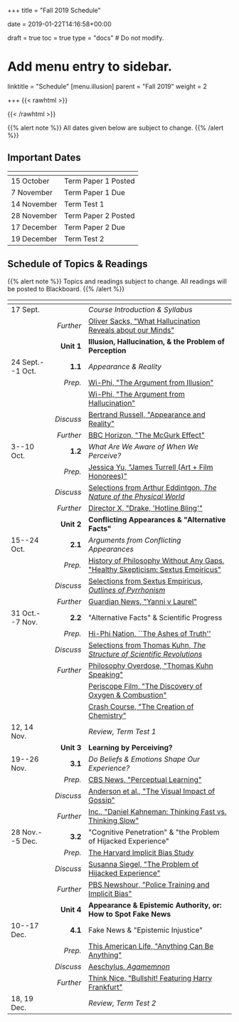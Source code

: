 +++
title = "Fall 2019 Schedule"

date = 2019-01-22T14:16:58+00:00

draft = true
toc = true
type = "docs"  # Do not modify.

# Add menu entry to sidebar.
linktitle = "Schedule"
[menu.illusion]
  parent = "Fall 2019"
  weight = 2

+++
{{< rawhtml >}}
<style>
  a:active,
  a:focus,
  a:hover {
    color: #9b9b9b;
    /* color: #ffdbdc; */
  }
</style>
{{< /rawhtml >}}

{{% alert note %}}
All dates given below are subject to change.
{{% /alert %}}

## Important Dates

| <span>          |                           |
|-----------------|---------------------------|
| 15 October      | Term Paper 1 Posted       |
| 7 November      | Term Paper 1 Due          |
| 14 November     | Term Test 1               |
| 28 November     | Term Paper 2 Posted       |
| 17 December     | Term Paper 2 Due          |
| 19 December     | Term Test 2               |

## Schedule of Topics & Readings

{{% alert note %}}
Topics and readings subject to change. All readings will be posted to Blackboard.
{{% /alert %}}

| <span>            |            |                                             |
|-------------------|-----------:|---------------------------------------------|
| 17 Sept.          |            | _Course Introduction & Syllabus_            |
|                   | _Further_ | <i class="fab fa-youtube"></i> [Oliver Sacks, "What Hallucination Reveals about our Minds"](https://www.youtube.com/watch?v=SgOTaXhbqPQ)                                                           |
|                   | **Unit 1** | **Illusion, Hallucination, & the Problem of Perception**                                                                   |
| 24 Sept.--1 Oct.  | **1.1**    | _Appearance & Reality_                      |
|                   | _Prep._    | <i class="fab fa-youtube"></i> [Wi-Phi, "The Argument from Illusion"](https://www.youtube.com/watch?v=bs2pTBkJCxQ&list=PLt_3pAooAtRIIp_vFYWkrgQ6oeDiVdw0F&index=1)           |
|                   |            | <i class="fab fa-youtube"></i> [Wi-Phi, "The Argument from Hallucination"](https://www.youtube.com/watch?v=wrKAHhwSWtk&list=PLt_3pAooAtRIIp_vFYWkrgQ6oeDiVdw0F&index=2)           |
|                   | _Discuss_  | <i class="fa fa-book-open"></i> [Bertrand Russell, "Appearance and Reality"](http://blackboard.ku.edu.tr)                |
|                   | _Further_ | <i class="fab fa-youtube"></i> [BBC Horizon, "The McGurk Effect"](https://www.youtube.com/watch?v=G-lN8vWm3m0&list=PLt_3pAooAtRIIp_vFYWkrgQ6oeDiVdw0F&index=3)                     |
| 3--10 Oct.        | **1.2**    | _What Are We Aware of When We Perceive?_    |
|                   | _Prep._    | <i class="fab fa-youtube"></i> [Jessica Yu, "James Turrell (Art + Film Honorees)"](https://www.youtube.com/watch?v=kUtf7KkKRmM&list=PLt_3pAooAtRIIp_vFYWkrgQ6oeDiVdw0F&index=4)           |
|                   | _Discuss_  | <i class="fa fa-book-open"></i> [Selections from Arthur Eddintgon, _The Nature of the Physical World_](http://blackboard.ku.edu.tr)                                                          |
|                   | _Further_ | <i class="fab fa-youtube"></i> [Director X, "Drake, 'Hotline Bling'"](https://www.youtube.com/watch?v=uxpDa-c-4Mc&list=PLt_3pAooAtRIIp_vFYWkrgQ6oeDiVdw0F&index=5)                           |
|                   | **Unit 2** | **Conflicting Appearances & "Alternative Facts"**                                                                       |
| 15--24 Oct.       | **2.1**    | _Arguments from Conflicting Appearances_    |
|                   | _Prep._    | <i class="fa fa-headphones"></i> [History of Philosophy Without Any Gaps, "Healthy Skepticism: Sextus Empiricus"](https://historyofphilosophy.net/sextus)                                                |
|                   | _Discuss_  | <i class="fa fa-book-open"></i> [Selections from Sextus Empiricus, _Outlines of Pyrrhonism_](http://blackboard.ku.edu.tr)  |
|                   | _Further_ | <i class="fab fa-youtube"></i> [Guardian News, "Yanni v Laurel"](https://www.youtube.com/watch?v=7X_WvGAhMlQ&list=PLt_3pAooAtRIIp_vFYWkrgQ6oeDiVdw0F&index=6)           |
| 31 Oct.--7 Nov.   | **2.2**    | "Alternative Facts" & Scientific Progress   |
|                   | _Prep._    | <i class="fa fa-headphones"></i> [Hi-Phi Nation, ``The Ashes of Truth''](https://hiphination.org/complete-season-one-episodes/episode-9-the-ashes-of-truth-april-18-2017/)                          |
|                   | _Discuss_  | <i class="fa fa-book-open"></i> [Selections from Thomas Kuhn, _The Structure of Scientific Revolutions_](http://blackboard.ku.edu.tr)                                                          |
|                   | _Further_  | <i class="fab fa-youtube"></i> [Philosophy Overdose, "Thomas Kuhn Speaking"](https://www.youtube.com/watch?v=QiiyvzZBKT8&list=PLt_3pAooAtRIIp_vFYWkrgQ6oeDiVdw0F&index=9)           |
|                   |             | <i class="fab fa-youtube"></i> [Periscope Film, "The Discovery of Oxygen & Combustion"](https://www.youtube.com/watch?v=HahAGmMewLU&list=PLt_3pAooAtRIIp_vFYWkrgQ6oeDiVdw0F&index=7)           |
|                   |           | <i class="fab fa-youtube"></i> [Crash Course, "The Creation of Chemistry"](https://www.youtube.com/watch?v=QiiyvzZBKT8&list=PLt_3pAooAtRIIp_vFYWkrgQ6oeDiVdw0F&index=8)           |
| 12, 14 Nov.       |             | _Review, Term Test 1_                      |
|                   | **Unit 3**  | **Learning by Perceiving?**                |
| 19--26 Nov.       | **3.1**     | _Do Beliefs & Emotions Shape Our Experience?_                                                                   |
|                   | _Prep._     | <i class="fab fa-youtube"></i> [CBS News, "Perceptual Learning"](https://www.youtube.com/watch?v=QiiyvzZBKT8&list=PLt_3pAooAtRIIp_vFYWkrgQ6oeDiVdw0F&index=10)          |
|                   | _Discuss_   | <i class="fa fa-globe"></i> [Anderson et al., "The Visual Impact of Gossip"](http://blackboard.ku.edu.tr)                                                                     |
|                   | _Further_  | <i class="fab fa-youtube"></i> [Inc., "Daniel Kahneman: Thinking Fast vs. Thinking Slow"](https://www.youtube.com/watch?v=QiiyvzZBKT8&list=PLt_3pAooAtRIIp_vFYWkrgQ6oeDiVdw0F&index=11)          |
| 28 Nov.--5 Dec.   | **3.2**     | "Cognitive Penetration" & "the Problem of Hijacked Experience"                                                           |
|                   | _Prep._     | <i class="fa fa-globe"></i> [The Harvard Implicit Bias Study](https://implicit.harvard.edu/implicit/)           |
|                   | _Discuss_   | <i class="fa fa-book-open"></i> [Susanna Siegel, "The Problem of Hijacked Experience"](http://blackboard.ku.edu.tr)     |
|                   | _Further_  | <i class="fab fa-youtube"></i> [PBS Newshour, "Police Training and Implicit Bias"](https://www.youtube.com/watch?v=QiiyvzZBKT8&list=PLt_3pAooAtRIIp_vFYWkrgQ6oeDiVdw0F&index=12)          |
|                   | **Unit 4**  | **Appearance & Epistemic Authority, or: How to Spot Fake News**                                                            |
| 10--17 Dec.       | **4.1**     | Fake News & "Epistemic Injustice"          |
|                   | _Prep._     | <i class="fa fa-headphones"></i> [This American Life, "Anything Can Be Anything"](https://www.thisamericanlife.org/671/anything-can-be-anything)                                                      |
|                   | _Discuss_   | <i class="fa fa-book-open"></i> [Aeschylus, _Agamemnon_](http://blackboard.ku.edu.tr)                      |
|                   | _Further_   | <i class="fab fa-youtube"></i> [Think Nice, "Bullshit! Featuring Harry Frankfurt"](https://www.youtube.com/watch?v=QiiyvzZBKT8&list=PLt_3pAooAtRIIp_vFYWkrgQ6oeDiVdw0F&index=13)          |
| 18, 19 Dec.   |             | _Review, Term Test 2_                      |






<!--

\hline\hline
\textbf{\textsc{unit 4}}	&	\emph{Appearance \& Epistemic Authority, or: How to Spot Fake News} &\\
\hline\hline

\emph{29 November--6 December} & \textbf{4.1}\hskip.5em Power, Authority, \& ``Epistemic Injustice'' &\\
\emph{Prep}			&	\faBook\hskip.5em Selections from Aeschylus, \emph{Agamemnon} &\\
                & \faFilm\hskip.5em Harry Frankfurt, ``Bullshit!'' &\\
\emph{Discuss}	&	\faBook\hskip.5em Miranda Fricker, ``Rational Authority and Social Power'' &\\
                & \faBook\hskip.5em Axel Gelfert, ``Fake News: A Definition''  &\\
\emph{Further}	& \emph{TBA} &\\
  \hline

\emph{11--18 December} & \textbf{4.2}\hskip.5em What Makes A Source Reliable? Theories of Testimony &\\
\emph{Prep}			& \faBook\hskip.5em Selections from Augustine of Hippo, \emph{On the Trinity} &\\
                & \faBook\hskip.5em Selections from Dharmaraja Adhvarindra, \emph{Vendata-Paribhasa}&\\
\emph{Discuss}	&	\faBook\hskip.5em Jennifer Nagel, ``Testimony'' &\\
\emph{Further}	& \emph{TBA} &\\
  \hline\hline

\emph{20 December} & \emph{In-Class Review} &\\
  \hline
\emph{Date TBA}		&	\emph{Term Test 2}	&\\



 -->



<!--

 Philosophy**                                         |
| 5 & 7 February        | _Descartes and the Scientific Revolution_                                           |
| | <i class="fa fa-book-open"></i> Francis Bacon, Selections from _New Organon_ <sup>AW</sup>            |
| | <i class="fa fa-book-open"></i> Galileo Galilei, Selections from _The Assayer_ <sup>AW</sup>          |
| | <i class="fa fa-book-open"></i> René Descartes, _Discourse on the Method_, Parts 1--2 <sup>AW</sup>   |
| **Unit 1**      | **Foundations: Descartes' _Meditations on First Philosophy_**                       |
| 12 & 14 February           | **1.1** Descartes on Skepticism, Certainty, & God                                   |
| | <i class="fa fa-book-open"></i> _Meditations_ I--III <sup>AW</sup>                                                    |
| 19 & 21 February           | **1.2** Cartesian Dualism & Its Early Critics                                       |
| | <i class="fa fa-book-open"></i> _Meditations_ V--VI <sup>AW</sup>                                                     |
| | <i class="fa fa-book-open"></i> "The Cartesian Circle": Selections from the _Objections and Replies_ <sup>B</sup>    |
| 26 February        | Unit 1 Discussion |
| **Unit 2**      | **Metaphysics After Descartes: the Mind-Body Problem**                              |
| 28 February & 5 March        | **2.1** Discovery of the Problem: Elisabeth of Bohemia & Malebranche        |
| | <i class="fa fa-book-open"></i> Elisabeth of Bohemia, Selections from _Correspondence with Descartes_ <sup>A</sup>   |
| | <i class="fa fa-book-open"></i> Nicolas Malebranche, Selections from _The Search After Truth_ <sup>AW</sup> (**Optional**)           |
| | <i class="fa fa-book-open"></i> Margaret Cavendish, Selections from _Philosophical Letters_ <sup>A</sup>             |
| 7 March        | **2.2** Is Mind-Body Interaction a Miracle? Malebranche and Leibniz                               |
| | <i class="fa fa-book-open"></i> G. W. Leibniz, _New System_ <sup>AW</sup>                             |
| | <i class="fa fa-book-open"></i> Damaris Cudworth, Selections from _Correspondence with Leibniz_ <sup>A</sup> (**Optional**) |
| 12 & 14 March 	        | **2.3** Idealism: Berkeley's Empiricist Critique of Matter |
| | <i class="fa fa-book-open"></i> George Berkeley, _Three Dialogues_, Preface & First Dialogue <sup>AW</sup> |
| | <i class="fa fa-book-open"></i> Mary Shepherd, Selections from _Essays_ <sup>A</sup>|
| 19 March        | Unit 2 Discussion |
| 21 March        | **Term Test 1** |
| **Unit 3**      | **Epistemology after Descartes: Rationalism & Empiricism** |
| 26 & 28 March   | **3.1** Locke's Critique of Innatism  |
| | <i class="fa fa-book-open"></i> John Locke, _Essay_ I.i, I.ii.1--8, 15--16, 22 <sup>AW</sup> |
| | <i class="fa fa-book-open"></i> G. W. Leibniz, Selections from Preface to the _New Essays_ <sup>AW</sup> |
| 2 & 4 April	    | **3.2** Locke's Empiricism |
| | <i class="fa fa-book-open"></i> John Locke, _Essay_ II.i.1--9, II.ii, II.viii.7--26, II.xii, II.xxiii.1--4 <sup>AW</sup> |
| 16 & 18 April       | **3.3** Hume's Skeptical Empiricism |
| | <i class="fa fa-book-open"></i> Hume, _Enquiry_ Sects. II--V <sup>AW</sup> |
| 25 April    | Unit 3 Discussion |
| **Unit 4**      | **Rationalism After Descartes: Kant's Transcendental Philosophy** |
| 30 April & 2 May | **4.1** Kant's _Prolegomena_ I: the Possibility of Metaphysics  |
| | <i class="fa fa-book-open"></i> _Prolegomena to any Future Metaphysics_, Preface & Preamble <sup>AW</sup> |
| 7 & 9 May      | **4.2** Kant's _Prolegomena_ II: Pure Mathematics & Pure Natural Science |
| | <i class="fa fa-book-open"></i> _Prolegomena to Any Future Metaphysics_, Sects. 6--23, 27--38 <sup>AW</sup> |
| 14 May | **4.3** Kant's Prolegomena III: A Science of Metaphysics? |
| | <i class="fa fa-book-open"></i> _Prolegomena to Any Future Metaphysics_, Sects. 40--44, Scholium: Solution to the General Question of the Prolegomena, "How is metaphysics possible as a science?" <sup>AW</sup> |
| 16 May | **Term Test 2**   | -->
